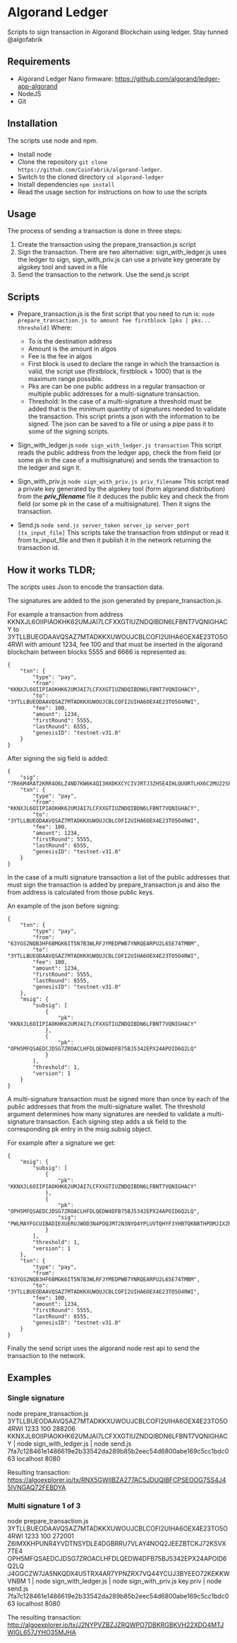 # Algorand Ledger #
Scripts to sign transaction in Algorand Blockchain using ledger.
Stay tunned @algofabrik

## Requirements ##
* Algorand Ledger Nano firmware: https://github.com/algorand/ledger-app-algorand
* NodeJS
* Git

## Installation ##
The scripts use node and npm.

- Install node
- Clone the repository ```git clone https://github.com/CoinFabrik/algorand-ledger```.
- Switch to the cloned directory ```cd algorand-ledger```
- Install dependencies ```npm install```
- Read the usage section for instructions on how to use the scripts

## Usage ##
The process of sending a transaction is done in three steps:

1. Create the transaction using the prepare_transaction.js script
2. Sign the transaction. There are two alternative: sign_with_ledger.js uses the ledger to sign, sign_with_priv.js can use a private key generate by algokey tool and saved in a file
3. Send the transaction to the network. Use the send.js script

## Scripts ##

* Prepare_transaction.js is the first script that you need to run is: 
```node prepare_transaction.js to amount fee firstblock [pks | pks... threshold]```
Where: 
    * To is the destination address
    * Amount is the amount in algos
    * Fee is the fee in algos
    * First block is used to declare the range in which the transaction is valid, the script use (firstblock, firstblock + 1000) that is the maximum range possible.
    * Pks are can be one public address in a regular transaction or multiple public addresses for a multi-signature transaction. 
    * Threshold: In the case of a multi-signature a threshold must be added that is the minimum quantity of signatures needed to validate the transaction.
This script prints a json with the information to be signed. The json can be saved to a file or using a pipe pass it to some of the signing scripts.

* Sign_with_ledger.js
```node sign_with_ledger.js transaction```
This script reads the public address from the ledger app, check the from field (or some pk in the case of a multisignature) and 
sends the transaction to the ledger and sign it.

* Sign_with_priv.js 
```node sign_with_priv.js priv_filename```
This script read a private key generated by the algokey tool (form algorand distribution) from the ***priv_filename*** file it deduces the public key and check the from field (or some pk in the case of a multisignature). 
Then it signs the transaction.
    
* Send.js
```node send.js server_token server_ip server_port [tx_input_file]```
This scripts take the transaction from stdinput or read it from tx_input_file and then it publish it in the network returning the transaction id.

## How it works TLDR; ##

The scripts uses Json to encode the transaction data. 

The signatures are added to the json generated by prepare_transaction.js.

For example a transaction from address KKNXJL6OIIPIAOKHK62UMJAI7LCFXXGTIUZNDQIBDN6LFBNT7VQNIGHACY to 3YTLLBUEODAAVQSAZ7MTADKKXUWOUJCBLCOFI2UIHA6OEX4E23TO5O4RWI with amount 1234, fee 100 and that must be inserted in the algorand blockchain between 
blocks 5555 and 6666 is represented as:
```
{
    "txn": {
        "type": "pay",
        "from": "KKNXJL6OIIPIAOKHK62UMJAI7LCFXXGTIUZNDQIBDN6LFBNT7VQNIGHACY",
        "to": "3YTLLBUEODAAVQSAZ7MTADKKXUWOUJCBLCOFI2UIHA6OEX4E23TO5O4RWI",
        "fee": 100,
        "amount": 1234,
        "firstRound": 5555,
        "lastRound": 6555,
        "genesisID": "testnet-v31.0"
    }
}
```

After signing the sig field is added:
```
{
    "sig": "7R66M4RAT2KRR4O6LZ4ND7KW6K4QI3HXDKXCYCIVJRTJ3ZH5E4IHLQUORTLHX6C2MU22SP745PNQAFKTUCPAODDZXZHRNNKVDNWBSDY=",
    "txn": {
        "type": "pay",
        "from": "KKNXJL6OIIPIAOKHK62UMJAI7LCFXXGTIUZNDQIBDN6LFBNT7VQNIGHACY",
        "to": "3YTLLBUEODAAVQSAZ7MTADKKXUWOUJCBLCOFI2UIHA6OEX4E23TO5O4RWI",
        "fee": 100,
        "amount": 1234,
        "firstRound": 5555,
        "lastRound": 6555,
        "genesisID": "testnet-v31.0"
    }
}
```

In the case of a multi signature transaction a list of the public addresses that must sign the transaction is added by prepare_transaction.js and also the from address is calculated from those public keys.

An example of the json before signing:
```
{
    "txn": {
        "type": "pay",
        "from": "63YGS2NQB3HF6BMGK6IT5N7B3WLRFJYMEDPWB7YNRQEARPU2L65E74TMBM",
        "to": "3YTLLBUEODAAVQSAZ7MTADKKXUWOUJCBLCOFI2UIHA6OEX4E23TO5O4RWI",
        "fee": 100,
        "amount": 1234,
        "firstRound": 5555,
        "lastRound": 6555,
        "genesisID": "testnet-v31.0"
    },
    "msig": {
        "subsig": [
            {
                "pk": "KKNXJL6OIIPIAOKHK62UMJAI7LCFXXGTIUZNDQIBDN6LFBNT7VQNIGHACY"
            },
            {
                "pk": "OPH5MFQSAEDCJDSG7ZROACLHFDLQEDW4DFB75BJ5342EPX24APOID6Q2LQ"
            }
        ],
        "threshold": 1,
        "version": 1
    }
}
```

A multi-signature transaction must be signed more than once by each of the public addresses that from the multi-signature wallet. The threshold argument determines how many signatures are needed to validate a multi-signature transaction.
Each signing step adds a sk field to the corresponding pk entry in the msig.subsig object. 

For example after a signature we get:
```
{
    "msig": {
        "subsig": [
            {
                "pk": "KKNXJL6OIIPIAOKHK62UMJAI7LCFXXGTIUZNDQIBDN6LFBNT7VQNIGHACY"
            },
            {
                "pk": "OPH5MFQSAEDCJDSG7ZROACLHFDLQEDW4DFB75BJ5342EPX24APOID6Q2LQ",
                "sig": "PWLMAYFGCUIBADIEXUERUJWOD3N4POQJM72N3NYQ4YPLUVTQHYF3YHBTQKNBTHPDMJIXZROIJ6PCFM5GKL7VNXUY3CWDPJGPHYAGSDI="
            }
        ],
        "threshold": 1,
        "version": 1
    },
    "txn": {
        "type": "pay",
        "from": "63YGS2NQB3HF6BMGK6IT5N7B3WLRFJYMEDPWB7YNRQEARPU2L65E74TMBM",
        "to": "3YTLLBUEODAAVQSAZ7MTADKKXUWOUJCBLCOFI2UIHA6OEX4E23TO5O4RWI",
        "fee": 100,
        "amount": 1234,
        "firstRound": 5555,
        "lastRound": 6555,
        "genesisID": "testnet-v31.0"
    }
}
```

Finally the send script uses the algorand node rest api to send the transaction to the network.

## Examples ##

### Single signature ###
node prepare_transaction.js 3YTLLBUEODAAVQSAZ7MTADKKXUWOUJCBLCOFI2UIHA6OEX4E23TO5O4RWI 1233 100 288206 KKNXJL6OIIPIAOKHK62UMJAI7LCFXXGTIUZNDQIBDN6LFBNT7VQNIGHACY | node sign_with_ledger.js | node send.js 7fa7c128461e1486619e2b33542da289b85b2eec54d6800abe169c5cc1bdc063 localhost 8080

Resulting transaction:
https://algoexplorer.io/tx/RNX5GWIIBZA277AC5JDUQIBFCPSEOOG7SS4J45IVNGAQ72FEBDYA

### Multi signature 1 of 3 ###
node prepare_transaction.js 3YTLLBUEODAAVQSAZ7MTADKKXUWOUJCBLCOFI2UIHA6OEX4E23TO5O4RWI 1233 100 272001 Z6IMXKHPUNR4YVDTNSYDLE4DGBRRU7VLAY4NOQ2JEEZBTCKJ72KSVX7TE4 OPH5MFQSAEDCJDSG7ZROACLHFDLQEDW4DFB75BJ5342EPX24APOID6Q2LQ J4GGCZW7JA5NKQDX4U5TRX4AR7YPNZRX7VQ44YCUJ3BYEEO72KEKKWVNBM 1 | node sign_with_ledger.js | node sign_with_priv.js key.priv | node send.js 7fa7c128461e1486619e2b33542da289b85b2eec54d6800abe169c5cc1bdc063 localhost 8080

The resulting transaction:
http://algoexplorer.io/tx/J2NYPVZBZJZRQWPO7DBKRGBKVH22XDO4MTJWIGL657JYHO35MJHA
